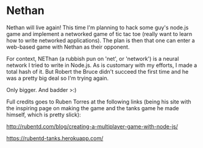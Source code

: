 Nethan
======

Nethan will live again! This time I'm planning to hack some guy's node.js game and implement a networked game of tic tac toe (really want to learn how to write networked applications). The plan is then that one can enter a web-based game with Nethan as their opponent.

For context, NEThan (a rubbish pun on 'net', or 'network') is a neural network I tried to write in Node.js. As is customary with my efforts, I made a total hash of it. But Robert the Bruce didn't succeed the first time and he was a pretty big deal so I'm trying again.

Only bigger. And badder >:)


Full credits goes to Ruben Torres at the following links (being his site with the inspiring page on making the game and the tanks game he made himself, which is pretty slick):

http://rubentd.com/blog/creating-a-multiplayer-game-with-node-js/

https://rubentd-tanks.herokuapp.com/
